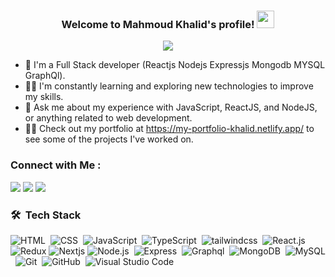 <h3 align="center">
  Welcome to Mahmoud Khalid's profile!
  <img src="https://media.giphy.com/media/hvRJCLFzcasrR4ia7z/giphy.gif" width="28">
</h3>

<!-- Typing SVG by DenverCoder1 - https://github.com/DenverCoder1/readme-typing-svg -->
<p align="center">
  <a href="https://github.com/DenverCoder1/readme-typing-svg"><img src="https://readme-typing-svg.herokuapp.com/?lines=Full-stack%20web%20developer;Always%20learning%20new%20things&font=Fira%20Code&center=true&width=440&height=45&color=e0f780&vCenter=true&size=22"></a>
</p> 

- 🏢 I'm a Full Stack developer (Reactjs Nodejs Expressjs Mongodb MYSQL GraphQl).
- 👨‍💻 I'm constantly learning and exploring new technologies to improve my skills.
- 💬 Ask me about my experience with JavaScript, ReactJS, and NodeJS, or anything related to web development.
- 👨‍💻 Check out my portfolio at https://my-portfolio-khalid.netlify.app/ to see some of the projects I've worked on.


### Connect with Me :

<a href="https://www.linkedin.com/in/mahmoud-khalid-abusamra/" target="_blank"><img src="https://img.shields.io/badge/-Mahmoud%20Khalid-0077B5?style=for-the-badge&logo=Linkedin&logoColor=white"/></a>
<a href="https://t.me/Mahmoud_Khalid_12" target="_blank"><img src="https://img.shields.io/badge/-Mahmoud%20Khalid-0077B5?style=for-the-badge&logo=Telegram&logoColor=white"/></a>
<a href="https://wa.me/+201229086941" target="_blank"><img src="https://img.shields.io/badge/-Mahmoud%20Khalid-0077B5?style=for-the-badge&logo=Whatsapp&logoColor=white"/></a>
### 🛠 &nbsp;Tech Stack
![HTML](https://img.shields.io/badge/-HTML-05122A?style=flat&logo=HTML5)&nbsp;
![CSS](https://img.shields.io/badge/-CSS-05122A?style=flat&logo=CSS3&logoColor=1572B6)&nbsp;
![JavaScript](https://img.shields.io/badge/-JavaScript-05122A?style=flat&logo=javascript)&nbsp;
![TypeScript](https://img.shields.io/badge/-TypeScript-05122A?style=flat&logo=typescript)&nbsp;
![tailwindcss](https://img.shields.io/badge/-tailwindcss-05122A?style=flat&logo=tailwindcss)&nbsp;
![React.js](https://img.shields.io/badge/-React-05122A?style=flat&logo=react)
![Redux](https://img.shields.io/badge/-Redux-05122A?style=flat&logo=redux)
![Nextjs](https://img.shields.io/badge/-Redux-05122A?style=flat&logo=next)
![Node.js](https://img.shields.io/badge/-Node.js-05122A?style=flat&logo=node.js&logoColor=339933)&nbsp;
![Express](https://img.shields.io/badge/-Express-05122A?style=flat&logo=expressjs&logoColor=339933)&nbsp;
![Graphql](https://img.shields.io/badge/-Graphql-05122A?style=flat&logo=graphql&logoColor=339933)&nbsp;
![MongoDB](https://img.shields.io/badge/-MongoDB-05122A?style=flat&logo=MongoDB)&nbsp;
![MySQL](https://img.shields.io/badge/-MYSQL-05122A?style=flat&logo=MYSQL)&nbsp;
![Git](https://img.shields.io/badge/-Git-05122A?style=flat&logo=git)&nbsp;
![GitHub](https://img.shields.io/badge/-GitHub-05122A?style=flat&logo=github)&nbsp;
![Visual Studio Code](https://img.shields.io/badge/-Visual%20Studio%20Code-05122A?style=flat&logo=visual-studio-code&logoColor=007ACC)&nbsp;

